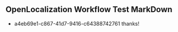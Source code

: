 ## OpenLocalization Workflow Test MarkDown
* a4eb69e1-c867-41d7-9416-c64388742761 thanks!

<!--HONumber=Jul16_HO4-->


